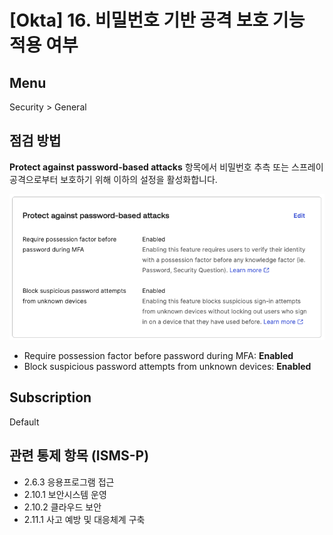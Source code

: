 # [Okta] 16. 비밀번호 기반 공격 보호 기능 적용 여부

## Menu 
Security > General 

## 점검 방법 
**Protect against password-based attacks** 항목에서 비밀번호 추측 또는 스프레이 공격으로부터 보호하기 위해 이하의 설정을 활성화합니다. 

![Protect against password-based attacks](images/password-based-attack-protection.png)

- Require possession factor before password during MFA: **Enabled**
- Block suspicious password attempts from unknown devices: **Enabled**

## Subscription 
Default

## 관련 통제 항목 (ISMS-P)
- 2.6.3 응용프로그램 접근
- 2.10.1 보안시스템 운영
- 2.10.2 클라우드 보안
- 2.11.1 사고 예방 및 대응체계 구축